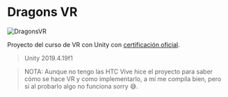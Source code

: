 # Dragons VR

![DragonsVR](https://static.platzi.com/media/landing-projects/imagen-proyecto-vr.png)

Proyecto del curso de VR con Unity con [certificación oficial](https://platzi.com/p/bryantchacon/curso/1414-vr-unity/diploma/detalle/).
> Unity 2019.4.19f1

> NOTA: Aunque no tengo las HTC Vive hice el proyecto para saber cómo se hace VR y como implementarlo, a mí me compila bien, pero si al probarlo algo no funciona sorry 😅.
